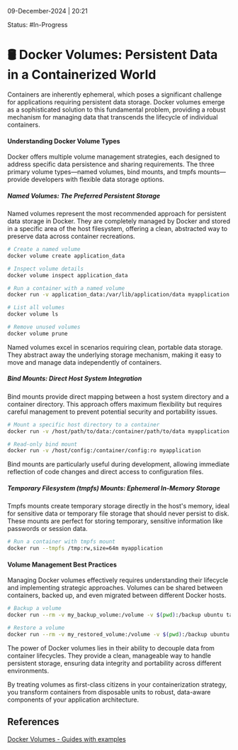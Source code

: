 09-December-2024 | 20:21

Status: #In-Progress

# 🛢️ Docker Volumes: Persistent Data in a Containerized World

Containers are inherently ephemeral, which poses a significant challenge for applications requiring persistent data storage. Docker volumes emerge as a sophisticated solution to this fundamental problem, providing a robust mechanism for managing data that transcends the lifecycle of individual containers.

#### Understanding Docker Volume Types

Docker offers multiple volume management strategies, each designed to address specific data persistence and sharing requirements. The three primary volume types—named volumes, bind mounts, and tmpfs mounts—provide developers with flexible data storage options.

##### Named Volumes: The Preferred Persistent Storage

Named volumes represent the most recommended approach for persistent data storage in Docker. They are completely managed by Docker and stored in a specific area of the host filesystem, offering a clean, abstracted way to preserve data across container recreations.

```bash
# Create a named volume
docker volume create application_data

# Inspect volume details
docker volume inspect application_data

# Run a container with a named volume
docker run -v application_data:/var/lib/application/data myapplication

# List all volumes
docker volume ls

# Remove unused volumes
docker volume prune
```

Named volumes excel in scenarios requiring clean, portable data storage. They abstract away the underlying storage mechanism, making it easy to move and manage data independently of containers.

##### Bind Mounts: Direct Host System Integration

Bind mounts provide direct mapping between a host system directory and a container directory. This approach offers maximum flexibility but requires careful management to prevent potential security and portability issues.

```bash
# Mount a specific host directory to a container
docker run -v /host/path/to/data:/container/path/to/data myapplication

# Read-only bind mount
docker run -v /host/config:/container/config:ro myapplication
```

Bind mounts are particularly useful during development, allowing immediate reflection of code changes and direct access to configuration files.

##### Temporary Filesystem (tmpfs) Mounts: Ephemeral In-Memory Storage

Tmpfs mounts create temporary storage directly in the host's memory, ideal for sensitive data or temporary file storage that should never persist to disk. These mounts are perfect for storing temporary, sensitive information like passwords or session data.

```bash
# Run a container with tmpfs mount
docker run --tmpfs /tmp:rw,size=64m myapplication
```

#### Volume Management Best Practices

Managing Docker volumes effectively requires understanding their lifecycle and implementing strategic approaches. Volumes can be shared between containers, backed up, and even migrated between different Docker hosts.

```bash
# Backup a volume
docker run --rm -v my_backup_volume:/volume -v $(pwd):/backup ubuntu tar cvf /backup/backup.tar /volume

# Restore a volume
docker run --rm -v my_restored_volume:/volume -v $(pwd):/backup ubuntu tar xvf /backup/backup.tar
```

The power of Docker volumes lies in their ability to decouple data from container lifecycles. They provide a clean, manageable way to handle persistent storage, ensuring data integrity and portability across different environments.

By treating volumes as first-class citizens in your containerization strategy, you transform containers from disposable units to robust, data-aware components of your application architecture.



## References
[Docker Volumes - Guides with examples](https://spacelift.io/blog/docker-volumes)